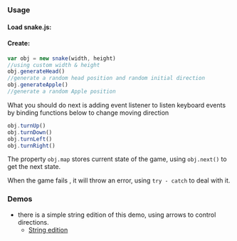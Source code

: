 ### Usage

#### Load snake.js: 

<script src="snake.js"></script>

#### Create:

``` js
var obj = new snake(width, height)
//using custom width & height
obj.generateHead()
//generate a random head position and random initial direction
obj.generateApple()
//generate a random Apple position 
```

What you should do next is adding event listener to listen keyboard events by binding functions below to change moving direction

``` js
obj.turnUp()
obj.turnDown()
obj.turnLeft()
obj.turnRight()
```

The property `obj.map` stores current state of the game, using `obj.next()` to get the next state.

When the game fails , it will throw an error, using `try - catch` to deal with it.

### Demos 

- there is a simple string edition of this demo, using arrows to control directions.
  - [String edition](https://babopo.github.io/snakeGameDemo/SnakeGame.html)

